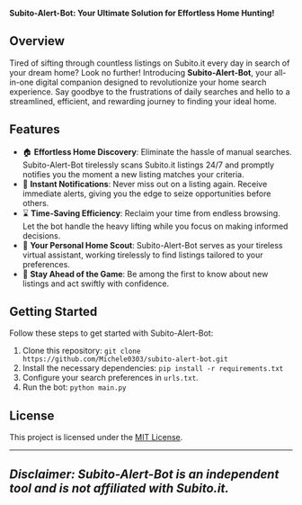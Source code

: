 **Subito-Alert-Bot: Your Ultimate Solution for Effortless Home Hunting!**

<!--
<p align="center">
  <img src="insert-your-bot-logo-url-here" alt="Subito-Alert-Bot Logo">
</p>
-->

## Overview

Tired of sifting through countless listings on Subito.it every day in search of your dream home? Look no further! Introducing **Subito-Alert-Bot**, your all-in-one digital companion designed to revolutionize your home search experience. Say goodbye to the frustrations of daily searches and hello to a streamlined, efficient, and rewarding journey to finding your ideal home.

## Features

- 🏠 **Effortless Home Discovery**: Eliminate the hassle of manual searches. Subito-Alert-Bot tirelessly scans Subito.it listings 24/7 and promptly notifies you the moment a new listing matches your criteria.
- 📢 **Instant Notifications**: Never miss out on a listing again. Receive immediate alerts, giving you the edge to seize opportunities before others.
- ⌛ **Time-Saving Efficiency**: Reclaim your time from endless browsing. Let the bot handle the heavy lifting while you focus on making informed decisions.
- 💼 **Your Personal Home Scout**: Subito-Alert-Bot serves as your tireless virtual assistant, working tirelessly to find listings tailored to your preferences.
- 🚀 **Stay Ahead of the Game**: Be among the first to know about new listings and act swiftly with confidence.

## Getting Started

Follow these steps to get started with Subito-Alert-Bot:

1. Clone this repository: `git clone https://github.com/Michele0303/subito-alert-bot.git`
2. Install the necessary dependencies: `pip install -r requirements.txt`
3. Configure your search preferences in `urls.txt`.
4. Run the bot: `python main.py`

## License

This project is licensed under the [MIT License](LICENSE).

---
*Disclaimer: Subito-Alert-Bot is an independent tool and is not affiliated with Subito.it.*
---
